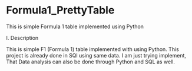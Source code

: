 # Formula1_PrettyTable
This is simple Formula 1 table implemented using Python 

I. Description

This is simple F1 (Formula 1) table implemented with using Python. This project is already done in SQl using same data. 
I am just trying implement, That Data analysis can also be done through Python and SQL as well.
